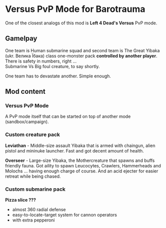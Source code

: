 # Versus PvP Mode for Barotrauma

One of the closest analogs of this mod is <b>Left 4 Dead's Versus</b> PvP mode.<br>

## Gamelpay

One team is Human submarine squad and second team is The Great Yibaka (ukr. Велика Їбака) class one-monster pack <b>controlled by another player</b>. There is safety in numbers, right ...<br>
Submarine Vs Big foul creature, to say shortly.

One team has to devastate another. Simple enough.

## Mod content

### Versus PvP Mode

A PvP mode itself that can be started on top of another mode (sandbox/campaign).

### Custom creature pack

<b>Leviathan</b> - Middle-size assault Yibaka that is armed with chaingun, alien pistol and mininuke launcher. Fast and got decent amount of health.

<b>Overseer</b> - Large-size Yibaka, the Mothercreature that spawns and buffs friendly fauna. Got aility to spawn Leucocytes, Crawlers, Hammerheads and Molochs ... having enough charge of course. And an acid ejecter for easier retreat while being chased.

### Custom submarine pack

<b>Pizza slice ???</b>
 - almost 360 radial defense 
 - easy-to-locate-target system for cannon operators
 - with extra pepperoni
